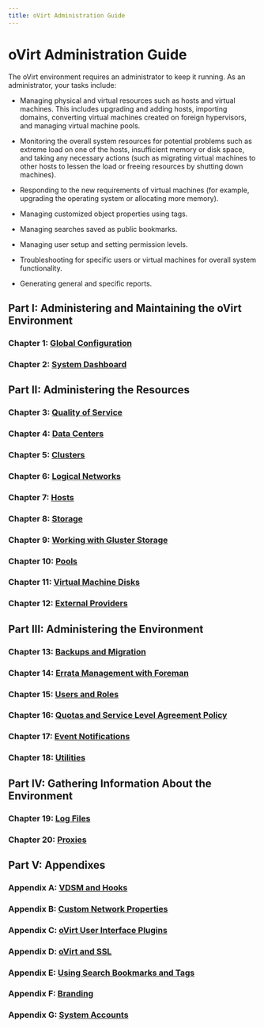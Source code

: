 ```yaml
---
title: oVirt Administration Guide 
---
```


# oVirt Administration Guide

The oVirt environment requires an administrator to keep it running. As an administrator, your tasks include:

* Managing physical and virtual resources such as hosts and virtual machines. This includes upgrading and adding hosts, importing domains, converting virtual machines created on foreign hypervisors, and managing virtual machine pools.

* Monitoring the overall system resources for potential problems such as extreme load on one of the hosts, insufficient memory or disk space, and taking any necessary actions (such as migrating virtual machines to other hosts to lessen the load or freeing resources by shutting down machines).

* Responding to the new requirements of virtual machines (for example, upgrading the operating system or allocating more memory).

* Managing customized object properties using tags.

* Managing searches saved as public bookmarks.

* Managing user setup and setting permission levels.

* Troubleshooting for specific users or virtual machines for overall system functionality.

* Generating general and specific reports.

## Part I: Administering and Maintaining the oVirt Environment

### Chapter 1: [Global Configuration](../chap-Global_Configuration)

### Chapter 2: [System Dashboard](../chap-System_Dashboard)

## Part II: Administering the Resources

### Chapter 3: [Quality of Service](../chap-Quality_of_Service)

### Chapter 4: [Data Centers](../chap-Data_Centers)

### Chapter 5: [Clusters](../chap-Clusters)

### Chapter 6: [Logical Networks](../chap-Logical_Networks)

### Chapter 7: [Hosts](../chap-Hosts)

### Chapter 8: [Storage](../chap-Storage)

### Chapter 9: [Working with Gluster Storage](../chap-Working_with_Gluster_Storage)

### Chapter 10: [Pools](../chap-Pools)

### Chapter 11: [Virtual Machine Disks](../chap-Virtual_Machine_Disks)

### Chapter 12: [External Providers](../chap-External_Providers)

## Part III: Administering the Environment

### Chapter 13: [Backups and Migration](../chap-Backups_and_Migration)

### Chapter 14: [Errata Management with Foreman](../chap-Errata_Management_with_Foreman)

### Chapter 15: [Users and Roles](../chap-Users_and_Roles)

### Chapter 16: [Quotas and Service Level Agreement Policy](../chap-Quotas_and_Service_Level_Agreement_Policy)

### Chapter 17: [Event Notifications](../chap-Event_Notifications)

### Chapter 18: [Utilities](../chap-Utilities)

## Part IV: Gathering Information About the Environment

### Chapter 19: [Log Files](../chap-Log_Files)

### Chapter 20: [Proxies](../chap-Proxies)

## Part V: Appendixes

### Appendix A: [VDSM and Hooks](../appe-VDSM_and_Hooks)

### Appendix B: [Custom Network Properties](../appe-Custom_Network_Properties)

### Appendix C: [oVirt User Interface Plugins](../appe-oVirt_User_Interface_Plugins)

### Appendix D: [oVirt and SSL](../appe-oVirt_and_SSL)

### Appendix E: [Using Search Bookmarks and Tags](../appe-Using_Search_Bookmarks_and_Tags)

### Appendix F: [Branding](../appe-Branding)

### Appendix G: [System Accounts](../appe-System_Accounts)
